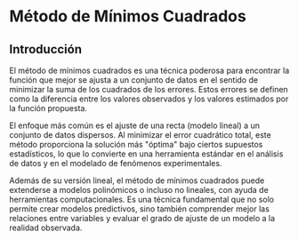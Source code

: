 # Método de Mínimos Cuadrados
## Introducción
El método de mínimos cuadrados es una técnica poderosa para encontrar la función que mejor se ajusta a un conjunto de datos en el sentido de minimizar la suma de los cuadrados de los errores. Estos errores se definen como la diferencia entre los valores observados y los valores estimados por la función propuesta.

El enfoque más común es el ajuste de una recta (modelo lineal) a un conjunto de datos dispersos. Al minimizar el error cuadrático total, este método proporciona la solución más "óptima" bajo ciertos supuestos estadísticos, lo que lo convierte en una herramienta estándar en el análisis de datos y en el modelado de fenómenos experimentales.

Además de su versión lineal, el método de mínimos cuadrados puede extenderse a modelos polinómicos o incluso no lineales, con ayuda de herramientas computacionales. Es una técnica fundamental que no solo permite crear modelos predictivos, sino también comprender mejor las relaciones entre variables y evaluar el grado de ajuste de un modelo a la realidad observada.



